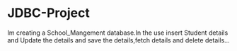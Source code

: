 # JDBC-Project
Im creating a School_Mangement database.In the use insert Student details and Update the details and save the details,fetch details and delete details...
